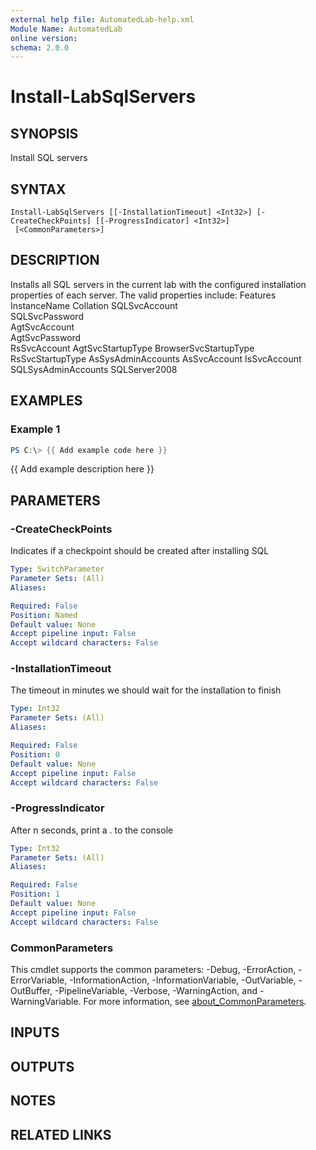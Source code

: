 ```yaml
---
external help file: AutomatedLab-help.xml
Module Name: AutomatedLab
online version:
schema: 2.0.0
---
```


# Install-LabSqlServers

## SYNOPSIS
Install SQL servers

## SYNTAX

```
Install-LabSqlServers [[-InstallationTimeout] <Int32>] [-CreateCheckPoints] [[-ProgressIndicator] <Int32>]
 [<CommonParameters>]
```

## DESCRIPTION
Installs all SQL servers in the current lab with the configured installation properties of each server.
The valid properties include:
Features
InstanceName
Collation
SQLSvcAccount     
SQLSvcPassword    
AgtSvcAccount     
AgtSvcPassword    
RsSvcAccount
AgtSvcStartupType
BrowserSvcStartupType
RsSvcStartupType
AsSysAdminAccounts
AsSvcAccount
IsSvcAccount
SQLSysAdminAccounts
SQLServer2008

## EXAMPLES

### Example 1
```powershell
PS C:\> {{ Add example code here }}
```

{{ Add example description here }}

## PARAMETERS

### -CreateCheckPoints
Indicates if a checkpoint should be created after installing SQL

```yaml
Type: SwitchParameter
Parameter Sets: (All)
Aliases:

Required: False
Position: Named
Default value: None
Accept pipeline input: False
Accept wildcard characters: False
```

### -InstallationTimeout
The timeout in minutes we should wait for the installation to finish

```yaml
Type: Int32
Parameter Sets: (All)
Aliases:

Required: False
Position: 0
Default value: None
Accept pipeline input: False
Accept wildcard characters: False
```

### -ProgressIndicator
After n seconds, print a . to the console

```yaml
Type: Int32
Parameter Sets: (All)
Aliases:

Required: False
Position: 1
Default value: None
Accept pipeline input: False
Accept wildcard characters: False
```

### CommonParameters
This cmdlet supports the common parameters: -Debug, -ErrorAction, -ErrorVariable, -InformationAction, -InformationVariable, -OutVariable, -OutBuffer, -PipelineVariable, -Verbose, -WarningAction, and -WarningVariable. For more information, see [about_CommonParameters](http://go.microsoft.com/fwlink/?LinkID=113216).

## INPUTS

## OUTPUTS

## NOTES

## RELATED LINKS

